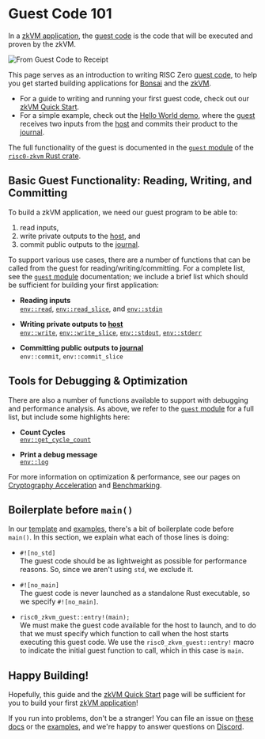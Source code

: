 # Guest Code 101

In a [zkVM application], the [guest code] is the code that will be executed and proven by the zkVM.

![From Guest Code to Receipt](/diagrams/from-rust-to-receipt.png)

This page serves as an introduction to writing RISC Zero [guest code], to help you get started building applications for [Bonsai] and the [zkVM].

- For a guide to writing and running your first guest code, check out our [zkVM Quick Start].
- For a simple example, check out the [Hello World demo], where the [guest] receives two inputs from the [host] and commits their product to the [journal].

The full functionality of the guest is documented in the [`guest` module] of the [`risc0-zkvm` Rust crate].

## Basic Guest Functionality: Reading, Writing, and Committing

To build a zkVM application, we need our guest program to be able to:

1. read inputs,
2. write private outputs to the [host], and
3. commit public outputs to the [journal].

To support various use cases, there are a number of functions that can be called from the guest for reading/writing/committing. For a complete list, see the [`guest` module] documentation; we include a brief list which should be sufficient for building your first application:

- **Reading inputs** <br/>
  [`env::read`], [`env::read_slice`], and [`env::stdin`]

[`env::read`]: https://docs.rs/risc0-zkvm/0.18/risc0_zkvm/guest/env/fn.read.html

[`env::read_slice`]: https://docs.rs/risc0-zkvm/0.18/risc0_zkvm/guest/env/fn.read_slice.html

[`env::stdin`]: https://docs.rs/risc0-zkvm/0.18/risc0_zkvm/guest/env/fn.stdin.html

- **Writing private outputs to [host]**<br/>
  [`env::write`], [`env::write_slice`], [`env::stdout`], [`env::stderr`]

[`env::write`]: https://docs.rs/risc0-zkvm/0.18/risc0_zkvm/guest/env/fn.write.html

[`env::write_slice`]: https://docs.rs/risc0-zkvm/0.18/risc0_zkvm/guest/env/fn.write_slice.html

[`env::stdout`]: https://docs.rs/risc0-zkvm/0.18/risc0_zkvm/guest/env/fn.stdout.html

[`env::stderr`]: https://docs.rs/risc0-zkvm/0.18/risc0_zkvm/guest/env/fn.stderr.html

- **Committing public outputs to [journal]**<br/>
  `env::commit`, `env::commit_slice`

[`env::commit`]: https://docs.rs/risc0-zkvm/0.18/risc0_zkvm/guest/env/fn.commit.html

[`env::commit_slice`]: https://docs.rs/risc0-zkvm/0.18/risc0_zkvm/guest/env/fn.commit_slice.html

## Tools for Debugging & Optimization

There are also a number of functions available to support with debugging and performance analysis. As above, we refer to the [`guest` module] for a full list, but include some highlights here:

- **Count Cycles** <br/>
  [`env::get_cycle_count`]

- **Print a debug message**<br/>
  [`env::log`]

[`env::get_cycle_count`]: https://docs.rs/risc0-zkvm/0.18/risc0_zkvm/guest/env/fn.get_cycle_count.html

[`env::log`]: https://docs.rs/risc0-zkvm/0.18/risc0_zkvm/guest/env/fn.log.html

For more information on optimization & performance, see our pages on [Cryptography Acceleration](./acceleration.md) and [Benchmarking](../benchmarks.md).

## Boilerplate before `main()`

In our [template] and [examples], there's a bit of boilerplate code before `main()`. In this section, we explain what each of those lines is doing:

- `#![no_std]` <br/>
  The guest code should be as lightweight as possible for performance reasons. So, since we aren't using `std`, we exclude it.

- `#![no_main]` <br/>
  The guest code is never launched as a standalone Rust executable, so we specify `#![no_main]`.

- `risc0_zkvm_guest::entry!(main);` <br/>
  We must make the guest code available for the host to launch, and to do that we must specify which function to call when the host starts executing this guest code. We use the `risc0_zkvm_guest::entry!` macro to indicate the initial guest function to call, which in this case is `main`.

## Happy Building!

Hopefully, this guide and the [zkVM Quick Start] page will be sufficient for you to build your first [zkVM application]!

If you run into problems, don't be a stranger!
You can file an issue on [these docs] or the [examples], and we're happy to answer questions on [Discord].

[guest]: /terminology#guest

[guest code]: /terminology#guest

[`guest` module]: https://docs.rs/risc0-zkvm/0.18/risc0_zkvm/guest

[host]: /terminology#host

[`risc0-zkvm` Rust crate]: https://docs.rs/risc0-zkvm

[journal]: /terminology#journal

[method]: /terminology#method

[zkVM Quick Start]: ../quickstart.md

[zkVM Overview]: ../zkvm_overview.md

[Hello World demo]: https://github.com/risc0/risc0/tree/release-0.18/examples/hello-world

[risc0/examples]: https://github.com/risc0/risc0/tree/release-0.18/examples/

[guest environment commands]: https://docs.rs/risc0-zkvm/0.18/risc0_zkvm/guest/index.html

[zkVM Application]: ../

[zkVM]: ../

[Bonsai]: ../../bonsai/

[template]: https://github.com/risc0/risc0/tree/release-0.18/templates/rust-starter

[examples]: https://github.com/risc0/risc0/tree/release-0.18/examples/

[these docs]: https://github.com/risc0/risc0/issues/new/choose

[Discord]: https://discord.gg/risczero

